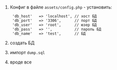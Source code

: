 1. Конфиг в файле `assets/config.php` - установить:
		
		'db_host'	=> 'localhost', // хост БД
		'db_port'	=> '3306',      // порт БД
		'db_user'	=> 'root',      // юзер БД
		'db_pass'	=> '',          // пароль БД
		'db_name'	=> 'test',      // БД

2. создать БД
	
3. импорт `dump.sql`

4. вроде все